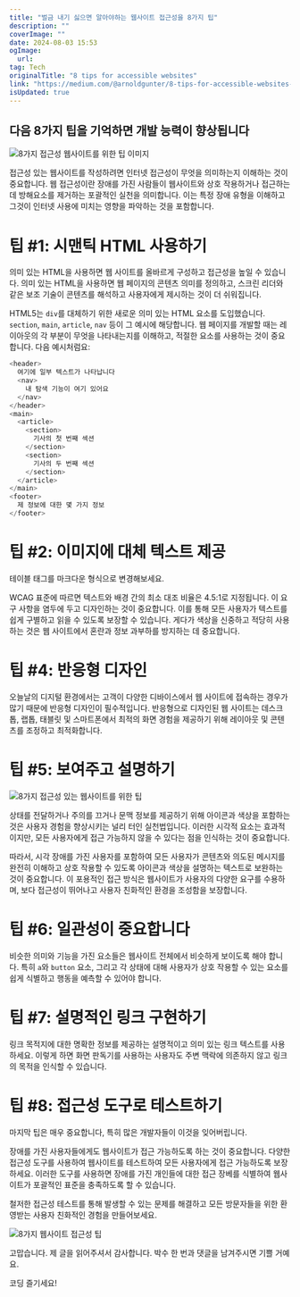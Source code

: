 ```yaml
---
title: "벌금 내기 싫으면 알아야하는 웹사이트 접근성을 8가지 팁"
description: ""
coverImage: ""
date: 2024-08-03 15:53
ogImage:
  url:
tag: Tech
originalTitle: "8 tips for accessible websites"
link: "https://medium.com/@arnoldgunter/8-tips-for-accessible-websites-9fb15978a926"
isUpdated: true
---
```


## 다음 8가지 팁을 기억하면 개발 능력이 향상됩니다

![8가지 접근성 웹사이트를 위한 팁 이미지](/assets/img/8tipsforaccessiblewebsites_0.png)

접근성 있는 웹사이트를 작성하려면 인터넷 접근성이 무엇을 의미하는지 이해하는 것이 중요합니다. 웹 접근성이란 장애를 가진 사람들이 웹사이트와 상호 작용하거나 접근하는 데 방해요소를 제거하는 포괄적인 실천을 의미합니다. 이는 특정 장애 유형을 이해하고 그것이 인터넷 사용에 미치는 영향을 파악하는 것을 포함합니다.

# 팁 #1: 시맨틱 HTML 사용하기

<!-- seedividend - 사각형 -->

<ins class="adsbygoogle"
     style="display:block"
     data-ad-client="ca-pub-4877378276818686"
     data-ad-slot="1898504329"
     data-ad-format="auto"
     data-full-width-responsive="true"></ins>

<script>
     (adsbygoogle = window.adsbygoogle || []).push({});
</script>

의미 있는 HTML을 사용하면 웹 사이트를 올바르게 구성하고 접근성을 높일 수 있습니다. 의미 있는 HTML을 사용하면 웹 페이지의 콘텐츠 의미를 정의하고, 스크린 리더와 같은 보조 기술이 콘텐츠를 해석하고 사용자에게 제시하는 것이 더 쉬워집니다.

HTML5는 `div`를 대체하기 위한 새로운 의미 있는 HTML 요소를 도입했습니다. `section`, `main`, `article`, `nav` 등이 그 예시에 해당합니다. 웹 페이지를 개발할 때는 레이아웃의 각 부분이 무엇을 나타내는지를 이해하고, 적절한 요소를 사용하는 것이 중요합니다. 다음 예시처럼요:

```js
<header>
  여기에 일부 텍스트가 나타납니다
  <nav>
    내 탐색 기능이 여기 있어요
  </nav>
</header>
<main>
  <article>
    <section>
      기사의 첫 번째 섹션
    </section>
    <section>
      기사의 두 번째 섹션
    </section>
  </article>
</main>
<footer>
  제 정보에 대한 몇 가지 정보
</footer>
```

# 팁 #2: 이미지에 대체 텍스트 제공

<!-- seedividend - 사각형 -->

<ins class="adsbygoogle"
     style="display:block"
     data-ad-client="ca-pub-4877378276818686"
     data-ad-slot="1898504329"
     data-ad-format="auto"
     data-full-width-responsive="true"></ins>

<script>
     (adsbygoogle = window.adsbygoogle || []).push({});
</script>

테이블 태그를 마크다운 형식으로 변경해보세요.

<!-- seedividend - 사각형 -->

<ins class="adsbygoogle"
     style="display:block"
     data-ad-client="ca-pub-4877378276818686"
     data-ad-slot="1898504329"
     data-ad-format="auto"
     data-full-width-responsive="true"></ins>

<script>
     (adsbygoogle = window.adsbygoogle || []).push({});
</script>

WCAG 표준에 따르면 텍스트와 배경 간의 최소 대조 비율은 4.5:1로 지정됩니다. 이 요구 사항을 염두에 두고 디자인하는 것이 중요합니다. 이를 통해 모든 사용자가 텍스트를 쉽게 구별하고 읽을 수 있도록 보장할 수 있습니다. 게다가 색상을 신중하고 적당히 사용하는 것은 웹 사이트에서 혼란과 정보 과부하를 방지하는 데 중요합니다.

# 팁 #4: 반응형 디자인

오늘날의 디지털 환경에서는 고객이 다양한 디바이스에서 웹 사이트에 접속하는 경우가 많기 때문에 반응형 디자인이 필수적입니다. 반응형으로 디자인된 웹 사이트는 데스크톱, 랩톱, 태블릿 및 스마트폰에서 최적의 화면 경험을 제공하기 위해 레이아웃 및 콘텐츠를 조정하고 최적화합니다.

# 팁 #5: 보여주고 설명하기

<!-- seedividend - 사각형 -->

<ins class="adsbygoogle"
     style="display:block"
     data-ad-client="ca-pub-4877378276818686"
     data-ad-slot="1898504329"
     data-ad-format="auto"
     data-full-width-responsive="true"></ins>

<script>
     (adsbygoogle = window.adsbygoogle || []).push({});
</script>

![8가지 접근성 있는 웹사이트를 위한 팁](/assets/img/8tipsforaccessiblewebsites_1.png)

상태를 전달하거나 주의를 끄거나 문맥 정보를 제공하기 위해 아이콘과 색상을 포함하는 것은 사용자 경험을 향상시키는 널리 터인 실천법입니다. 이러한 시각적 요소는 효과적이지만, 모든 사용자에게 접근 가능하지 않을 수 있다는 점을 인식하는 것이 중요합니다.

따라서, 시각 장애를 가진 사용자를 포함하여 모든 사용자가 콘텐츠와 의도된 메시지를 완전히 이해하고 상호 작용할 수 있도록 아이콘과 색상을 설명하는 텍스트로 보완하는 것이 중요합니다. 이 포용적인 접근 방식은 웹사이트가 사용자의 다양한 요구를 수용하며, 보다 접근성이 뛰어나고 사용자 친화적인 환경을 조성함을 보장합니다.

# 팁 #6: 일관성이 중요합니다

<!-- seedividend - 사각형 -->

<ins class="adsbygoogle"
     style="display:block"
     data-ad-client="ca-pub-4877378276818686"
     data-ad-slot="1898504329"
     data-ad-format="auto"
     data-full-width-responsive="true"></ins>

<script>
     (adsbygoogle = window.adsbygoogle || []).push({});
</script>

비슷한 의미와 기능을 가진 요소들은 웹사이트 전체에서 비슷하게 보이도록 해야 합니다. 특히 `a`와 `button` 요소, 그리고 각 상태에 대해 사용자가 상호 작용할 수 있는 요소를 쉽게 식별하고 행동을 예측할 수 있어야 합니다.

# 팁 #7: 설명적인 링크 구현하기

링크 목적지에 대한 명확한 정보를 제공하는 설명적이고 의미 있는 링크 텍스트를 사용하세요. 이렇게 하면 화면 판독기를 사용하는 사용자도 주변 맥락에 의존하지 않고 링크의 목적을 인식할 수 있습니다.

# 팁 #8: 접근성 도구로 테스트하기

<!-- seedividend - 사각형 -->

<ins class="adsbygoogle"
     style="display:block"
     data-ad-client="ca-pub-4877378276818686"
     data-ad-slot="1898504329"
     data-ad-format="auto"
     data-full-width-responsive="true"></ins>

<script>
     (adsbygoogle = window.adsbygoogle || []).push({});
</script>

마지막 팁은 매우 중요합니다, 특히 많은 개발자들이 이것을 잊어버립니다.

장애를 가진 사용자들에게도 웹사이트가 접근 가능하도록 하는 것이 중요합니다. 다양한 접근성 도구를 사용하여 웹사이트를 테스트하여 모든 사용자에게 접근 가능하도록 보장하세요. 이러한 도구를 사용하면 장애를 가진 개인들에 대한 접근 장베를 식별하여 웹사이트가 포괄적인 표준을 충족하도록 할 수 있습니다.

철저한 접근성 테스트를 통해 발생할 수 있는 문제를 해결하고 모든 방문자들을 위한 환영받는 사용자 친화적인 경험을 만들어보세요.

![8가지 웹사이트 접근성 팁](/assets/img/8tipsforaccessiblewebsites_2.png)

<!-- seedividend - 사각형 -->

<ins class="adsbygoogle"
     style="display:block"
     data-ad-client="ca-pub-4877378276818686"
     data-ad-slot="1898504329"
     data-ad-format="auto"
     data-full-width-responsive="true"></ins>

<script>
     (adsbygoogle = window.adsbygoogle || []).push({});
</script>

고맙습니다. 제 글을 읽어주셔서 감사합니다. 박수 한 번과 댓글을 남겨주시면 기쁠 거예요.

코딩 즐기세요!

